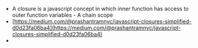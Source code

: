 - A closure is a javascript concept in which inner function has access to outer function variables - A chain scope
- [https://medium.com/@prashantramnyc/javascript-closures-simplified-d0d23fa06ba4](https://medium.com/@prashantramnyc/javascript-closures-simplified-d0d23fa06ba4)
-
